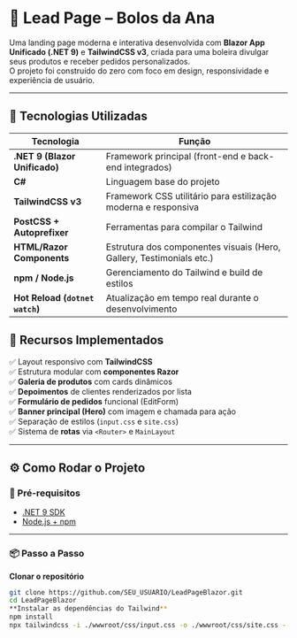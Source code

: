 # 🎂 Lead Page – Bolos da Ana

Uma landing page moderna e interativa desenvolvida com **Blazor App Unificado (.NET 9)** e **TailwindCSS v3**, criada para uma boleira divulgar seus produtos e receber pedidos personalizados.  
O projeto foi construído do zero com foco em design, responsividade e experiência de usuário.

---

## 🚀 Tecnologias Utilizadas

| Tecnologia | Função |
|-------------|--------|
| **.NET 9 (Blazor Unificado)** | Framework principal (front-end e back-end integrados) |
| **C#** | Linguagem base do projeto |
| **TailwindCSS v3** | Framework CSS utilitário para estilização moderna e responsiva |
| **PostCSS + Autoprefixer** | Ferramentas para compilar o Tailwind |
| **HTML/Razor Components** | Estrutura dos componentes visuais (Hero, Gallery, Testimonials etc.) |
| **npm / Node.js** | Gerenciamento do Tailwind e build de estilos |
| **Hot Reload (`dotnet watch`)** | Atualização em tempo real durante o desenvolvimento |

## 🎨 Recursos Implementados

✅ Layout responsivo com **TailwindCSS**  
✅ Estrutura modular com **componentes Razor**  
✅ **Galeria de produtos** com cards dinâmicos  
✅ **Depoimentos** de clientes renderizados por lista  
✅ **Formulário de pedidos** funcional (EditForm)  
✅ **Banner principal (Hero)** com imagem e chamada para ação  
✅ Separação de estilos (`input.css` e `site.css`)  
✅ Sistema de **rotas** via `<Router>` e `MainLayout`

---

## ⚙️ Como Rodar o Projeto

### 🧰 Pré-requisitos
- [.NET 9 SDK](https://dotnet.microsoft.com/download)
- [Node.js + npm](https://nodejs.org/en/download)

---

### 📦 Passo a Passo

 **Clonar o repositório**
```bash
git clone https://github.com/SEU_USUARIO/LeadPageBlazor.git
cd LeadPageBlazor
**Instalar as dependências do Tailwind**
npm install
npx tailwindcss -i ./wwwroot/css/input.css -o ./wwwroot/css/site.css --watch

